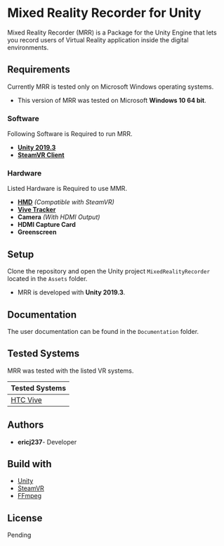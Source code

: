 # Mixed Reality Recorder for Unity

Mixed Reality Recorder (MRR) is a Package for the Unity Engine that lets you record users of Virtual Reality application inside the digital environments.

## Requirements

Currently MRR is tested only on Microsoft Windows operating systems.

- This version of MRR was tested on Microsoft **Windows 10 64 bit**.

### Software

Following Software is Required to run MRR.

- **[Unity 2019.3](https://unity.com/releases/2019-3)**
- **[SteamVR Client](https://store.steampowered.com/app/250820/SteamVR/)**

### Hardware

Listed Hardware is Required to use MMR.

- **[HMD](https://store.steampowered.com/steamvr#WhatYouNeed)** *(Compatible with SteamVR)*
- **[Vive Tracker](https://www.vive.com/eu/vive-tracker/)**
- **Camera** *(With HDMI Output)*
- **HDMI Capture Card**
- **Greenscreen**

## Setup

Clone the repository and open the Unity project `MixedRealityRecorder` located in the `Assets` folder.

- MRR is developed with **Unity 2019.3**.

## Documentation

The user documentation can be found in the `Documentation` folder.

## Tested Systems

MRR was tested with the listed VR systems.

| Tested Systems                                                          |
| ----------------------------------------------------------------------- |
| [HTC Vive](https://www.vive.com/eu/product/#vive%20series)              |

## Authors

- **ericj237**- Developer

## Build with

- [Unity](https://unity.com/)
- [SteamVR](https://store.steampowered.com/steamvr)
- [FFmpeg](https://www.ffmpeg.org/)

## License

Pending
